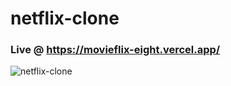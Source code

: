 # netflix-clone

### Live @ https://movieflix-eight.vercel.app/

![netflix-clone](https://user-images.githubusercontent.com/81632171/177846050-a07a243e-50a5-4e1a-9f9d-eedd52b4a870.png)
